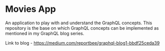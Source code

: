 # Movies App

An application to play with and understand the GraphQL concepts. This repository is the base on which GraphQL concepts can be implemented as mentioned in my GraphQL blog series.

Link to blog - https://medium.com/reportbee/graphql-blog1-bbdf25ceda39
